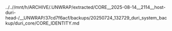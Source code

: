 ../..//mnt/h/ARCHIVE/.UNWRAP/extracted/CORE__2025-08-14__2114__host-duri-head-/__UNWRAP/37cd7f6acf/backups/20250724_132729_duri_system_backup/duri_core/CORE_IDENTITY.md